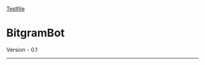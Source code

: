 [Testfile](/uploads/testfile "Testfile")<!-- TITLE: BitgramBot -->
<!-- SUBTITLE: The BitgramBot is a bot design to enter automaticaly trades into the exchange Bittrex, through an integration with Telegram.  -->

# BitgramBot
Version - 0.1



-----

